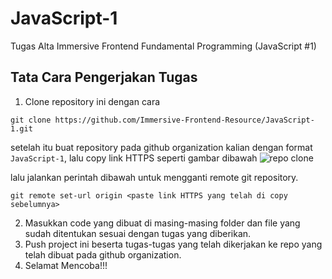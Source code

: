 # JavaScript-1

Tugas Alta Immersive Frontend Fundamental Programming (JavaScript #1)

## Tata Cara Pengerjakan Tugas

1. Clone repository ini dengan cara

```
git clone https://github.com/Immersive-Frontend-Resource/JavaScript-1.git
```

setelah itu buat repository pada github organization kalian dengan format `JavaScript-1`, lalu copy link HTTPS seperti gambar dibawah
![repo clone](https://res.cloudinary.com/hypeotesa/image/upload/v1645518258/screenshot_hn6mmu.png)

lalu jalankan perintah dibawah untuk mengganti remote git repository.

```
git remote set-url origin <paste link HTTPS yang telah di copy sebelumnya>
```

2. Masukkan code yang dibuat di masing-masing folder dan file yang sudah ditentukan sesuai dengan tugas yang diberikan.
3. Push project ini beserta tugas-tugas yang telah dikerjakan ke repo yang telah dibuat pada github organization.
4. Selamat Mencoba!!!
